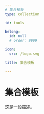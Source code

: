 ```yaml
---
# 集合模板
type: collection

id: tools

belong:
  id: null
  # order: 9999

icon:
  src: /logo.svg

title: 集合模板

---
```


# 集合模板

<ShowBreadcrumb />

这是一段描述。

<ShowResources />